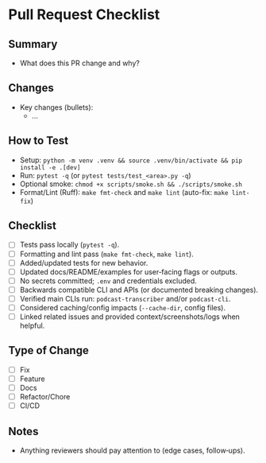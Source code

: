 # Pull Request Checklist

## Summary
- What does this PR change and why?

## Changes
- Key changes (bullets):
  - ...

## How to Test
- Setup: `python -m venv .venv && source .venv/bin/activate && pip install -e .[dev]`
- Run: `pytest -q` (or `pytest tests/test_<area>.py -q`)
- Optional smoke: `chmod +x scripts/smoke.sh && ./scripts/smoke.sh`
 - Format/Lint (Ruff): `make fmt-check` and `make lint` (auto-fix: `make lint-fix`)

## Checklist
- [ ] Tests pass locally (`pytest -q`).
- [ ] Formatting and lint pass (`make fmt-check`, `make lint`).
- [ ] Added/updated tests for new behavior.
- [ ] Updated docs/README/examples for user‑facing flags or outputs.
- [ ] No secrets committed; `.env` and credentials excluded.
- [ ] Backwards compatible CLI and APIs (or documented breaking changes).
- [ ] Verified main CLIs run: `podcast-transcriber` and/or `podcast-cli`.
- [ ] Considered caching/config impacts (`--cache-dir`, config files).
- [ ] Linked related issues and provided context/screenshots/logs when helpful.

## Type of Change
- [ ] Fix
- [ ] Feature
- [ ] Docs
- [ ] Refactor/Chore
- [ ] CI/CD

## Notes
- Anything reviewers should pay attention to (edge cases, follow‑ups).
